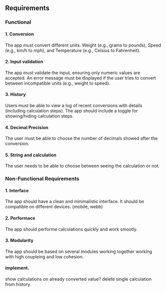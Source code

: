 ## Requirements
### Functional 
#### 1. Conversion
The app must convert different units. Weight (e.g., grams to pounds), Speed (e.g., km/h to mph), and Temperature (e.g., Celsius to Fahrenheit).

#### 2. Input validation
The app must validate the input, ensuring only numeric values are accepted.
An error message must be displayed if the user tries to convert between incompatible units (e.g., weight to speed).

#### 3. History
Users must be able to view a log of recent conversions with details (including calculation steps).
The app should include a toggle for showing/hiding calculation steps.

#### 4. Decimal Precision
The user must be able to choose the number of decimals showed after the conversion.

#### 5. String and calculation
The user needs to be able to choose between seeing the calculation or not.

### Non-Functional Requirements
#### 1. Interface
The app should have a clean and minimalistic interface.
It should be compatible on different devices. (mobile, webb)

#### 2. Performace
The app should performe calculations quickly and work smootly.

#### 3. Modularity
The app should be based on several modules working together working with high coupleing and low cohesion.

#### implement.
show calculations on already converted value? 
delete single calculation from history.